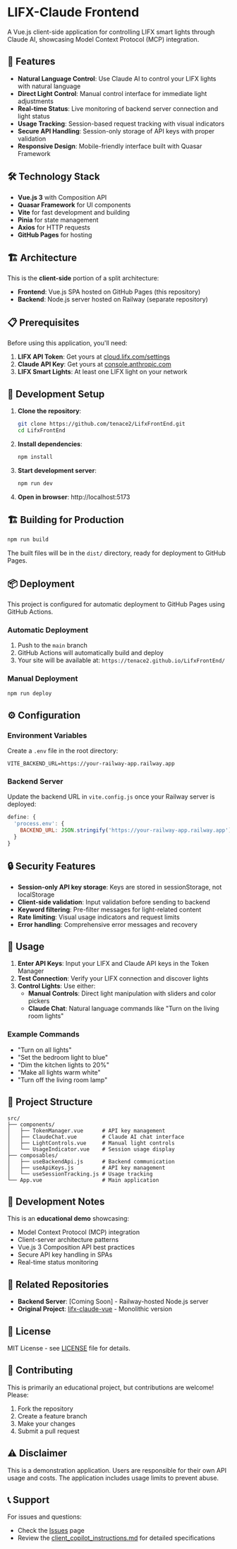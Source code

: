 # LIFX-Claude Frontend

A Vue.js client-side application for controlling LIFX smart lights through Claude AI, showcasing Model Context Protocol (MCP) integration.

## 🚀 Features

- **Natural Language Control**: Use Claude AI to control your LIFX lights with natural language
- **Direct Light Control**: Manual control interface for immediate light adjustments
- **Real-time Status**: Live monitoring of backend server connection and light status
- **Usage Tracking**: Session-based request tracking with visual indicators
- **Secure API Handling**: Session-only storage of API keys with proper validation
- **Responsive Design**: Mobile-friendly interface built with Quasar Framework

## 🛠️ Technology Stack

- **Vue.js 3** with Composition API
- **Quasar Framework** for UI components
- **Vite** for fast development and building
- **Pinia** for state management
- **Axios** for HTTP requests
- **GitHub Pages** for hosting

## 🏗️ Architecture

This is the **client-side** portion of a split architecture:
- **Frontend**: Vue.js SPA hosted on GitHub Pages (this repository)
- **Backend**: Node.js server hosted on Railway (separate repository)

## 📋 Prerequisites

Before using this application, you'll need:

1. **LIFX API Token**: Get yours at [cloud.lifx.com/settings](https://cloud.lifx.com/settings)
2. **Claude API Key**: Get yours at [console.anthropic.com](https://console.anthropic.com)
3. **LIFX Smart Lights**: At least one LIFX light on your network

## 🚀 Development Setup

1. **Clone the repository**:
   ```bash
   git clone https://github.com/tenace2/LifxFrontEnd.git
   cd LifxFrontEnd
   ```

2. **Install dependencies**:
   ```bash
   npm install
   ```

3. **Start development server**:
   ```bash
   npm run dev
   ```

4. **Open in browser**: http://localhost:5173

## 🏗️ Building for Production

```bash
npm run build
```

The built files will be in the `dist/` directory, ready for deployment to GitHub Pages.

## 📦 Deployment

This project is configured for automatic deployment to GitHub Pages using GitHub Actions.

### Automatic Deployment

1. Push to the `main` branch
2. GitHub Actions will automatically build and deploy
3. Your site will be available at: `https://tenace2.github.io/LifxFrontEnd/`

### Manual Deployment

```bash
npm run deploy
```

## ⚙️ Configuration

### Environment Variables

Create a `.env` file in the root directory:

```env
VITE_BACKEND_URL=https://your-railway-app.railway.app
```

### Backend Server

Update the backend URL in `vite.config.js` once your Railway server is deployed:

```javascript
define: {
  'process.env': {
    BACKEND_URL: JSON.stringify('https://your-railway-app.railway.app')
  }
}
```

## 🔒 Security Features

- **Session-only API key storage**: Keys are stored in sessionStorage, not localStorage
- **Client-side validation**: Input validation before sending to backend
- **Keyword filtering**: Pre-filter messages for light-related content
- **Rate limiting**: Visual usage indicators and request limits
- **Error handling**: Comprehensive error messages and recovery

## 🎯 Usage

1. **Enter API Keys**: Input your LIFX and Claude API keys in the Token Manager
2. **Test Connection**: Verify your LIFX connection and discover lights
3. **Control Lights**: Use either:
   - **Manual Controls**: Direct light manipulation with sliders and color pickers
   - **Claude Chat**: Natural language commands like "Turn on the living room lights"

### Example Commands

- "Turn on all lights"
- "Set the bedroom light to blue"
- "Dim the kitchen lights to 20%"
- "Make all lights warm white"
- "Turn off the living room lamp"

## 🔧 Project Structure

```
src/
├── components/
│   ├── TokenManager.vue      # API key management
│   ├── ClaudeChat.vue        # Claude AI chat interface
│   ├── LightControls.vue     # Manual light controls
│   └── UsageIndicator.vue    # Session usage display
├── composables/
│   ├── useBackendApi.js      # Backend communication
│   ├── useApiKeys.js         # API key management
│   └── useSessionTracking.js # Usage tracking
└── App.vue                   # Main application
```

## 🧪 Development Notes

This is an **educational demo** showcasing:
- Model Context Protocol (MCP) integration
- Client-server architecture patterns
- Vue.js 3 Composition API best practices
- Secure API key handling in SPAs
- Real-time status monitoring

## 🔗 Related Repositories

- **Backend Server**: [Coming Soon] - Railway-hosted Node.js server
- **Original Project**: [lifx-claude-vue](https://github.com/tenace2/lifx-claude-vue) - Monolithic version

## 📝 License

MIT License - see [LICENSE](LICENSE) file for details.

## 🤝 Contributing

This is primarily an educational project, but contributions are welcome! Please:

1. Fork the repository
2. Create a feature branch
3. Make your changes
4. Submit a pull request

## ⚠️ Disclaimer

This is a demonstration application. Users are responsible for their own API usage and costs. The application includes usage limits to prevent abuse.

## 📞 Support

For issues and questions:
- Check the [Issues](https://github.com/tenace2/LifxFrontEnd/issues) page
- Review the [client_copilot_instructions.md](client_copilot_instructions.md) for detailed specifications
